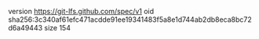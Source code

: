 version https://git-lfs.github.com/spec/v1
oid sha256:3c340af61efc471acdde91ee19341483f5a8e1d744ab2db8eca8bc72d6a49443
size 154
